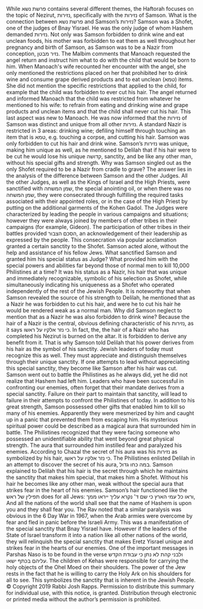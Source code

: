 While פרשת נשא contains several different themes, the Haftorah focuses on the topic of Nezirut, נזירות, specifically with the נזירות of Samson. What is the connection between פרשת נשא and Samson’s נזירות?
Samson was a Shofet, one of the judges of Bnay Yisrael. He was the only judge of whom Hashem demanded נזירות. Not only was Samson forbidden to drink wine and eat unclean foods, his mother was forbidden to eat them as well throughout her pregnancy and birth of Samson, as Samson was to be a Nazir from conception, נזיר מבטן.
The Malbim comments that Manoach requested the angel return and instruct him what to do with the child that would be born to him. When Manoach's wife recounted her encounter with the angel, she only mentioned the restrictions placed on her that prohibited her to drink wine and consume grape derived products and to eat unclean (טמא) items. She did not mention the specific restrictions that applied to the child, for example that the child was forbidden to ever cut his hair. The angel returned and informed Manoach that the child was restricted from whatever he mentioned to his wife: to refrain from eating and drinking wine and grape products and unclean items and that the child shall never cut his hair. This last aspect was new to Manoach. He was now informed that the נזירות of Samson was distinct and unique from all other נזירות. A standard Nazir is restricted in 3 areas: drinking wine; defiling himself through touching an item that is טמא, e.g. touching a corpse, and cutting his hair. Samson was only forbidden to cut his hair and drink wine. Samson’s נזירות was unique, making him unique as well, as he mentioned to Delilah that if his hair were to be cut he would lose his unique קדושה, sanctity, and be like any other man, without his special gifts and strength.
Why was Samson singled out as the only Shofet required to be a Nazir from cradle to grave? The answer lies in the analysis of the difference between Samson and the other Judges. All the other Judges, as well as the Kings of Israel and the High Priests, were sanctified with שמן המשחה, the special anointing oil, or when there was no שמן המשחה, they were consecrated through fulfilling the required tasks associated with their appointed roles, or in the case of the High Priest by putting on the additional garments of the Kohen Gadol. The Judges were characterized by leading the people in various campaigns and situations; however they were always joined by members of other tribes in their campaigns (for example, Gideon). The participation of other tribes in their battles provided הסכם הצבור, an acknowledgement of their leadership as expressed by the people. This consecration via popular acclamation granted a certain sanctity to the Shofet.
Samson acted alone, without the help and assistance of his fellow Jews. What sanctified Samson and granted him his special status as Judge? What provided him with the special powers and abilities far beyond those of normal men to kill 10,000 Philistines at a time? It was his status as a Nazir, his hair that was unique and immediately recognizable, symbolic of his selection as Shofet, while simultaneously indicating his uniqueness as a Shofet who operated independently of the rest of the Jewish People.
It is noteworthy that when Samson revealed the source of his strength to Delilah, he mentioned that as a Nazir he was forbidden to cut his hair, and were he to cut his hair he would be rendered weak as a normal man. Why did Samson neglect to mention that as a Nazir he was also forbidden to drink wine? Because the hair of a Nazir is the central, obvious defining characteristic of his נזירות, as it says כי נזר אלקיו על ראשו. In fact, the, the hair of a Nazir who has completed his Nezirut is burned on the altar. It is forbidden to derive any benefit from it. That is why Samson told Delilah that his power derives from his hair as the symbol of his sanctity. 
Jewish leaders of today must recognize this as well. They must appreciate and distinguish themselves through their unique sanctity. If one attempts to lead without appreciating this special sanctity, they become like Samson after his hair was cut. Samson went out to battle the Philistines as he always did, yet he did not realize that Hashem had left him. Leaders who have been successful in confronting our enemies, often forget that their mandate derives from a special sanctity. Failure on their part to maintain that sanctity, will lead to failure in their attempts to confront the Philistines of today.
In addition to his great strength, Samson possessed other gifts that enabled him to kill so many of his enemies. Apparently they were mesmerized by him and caught up in a panic that prevented them from escaping him.  His mysterious spiritual power could be described as a magical aura that surrounded him in battle. The Philistines recognized that they were facing someone who possessed an unidentifiable ability that went beyond great physical strength. The aura that surrounded him instilled fear and paralyzed his enemies. According to Chazal the secret of his aura was his נזירות as symbolized by his hair, כי נזר אלקיו על ראשו. The Philistines enlisted Delilah in an attempt to discover the secret of his aura, במה כחו גדול. Samson explained to Delilah that his hair is the secret through which he maintains the sanctity that makes him special, that makes him a Shofet. Without his hair he becomes like any other man, weak without the special aura that strikes fear in the heart of his enemies. Samson’s hair functioned like the תפילין של ראש does for all Jews: וראו כל עמי הארץ כי שם ד' נקרא עליך ייראו ממך, And all the nations of the world shall see that the name of Hashem is upon you and they shall fear you.
The Rav noted that a similar paralysis was obvious in the 6 Day War in 1967, when the Arab armies were overcome by fear and fled in panic before the Israeli Army. This was a manifestation of the special sanctity that Bnay Yisrael have. However if the leaders of the State of Israel transform it into a nation like all other nations of the world, they will relinquish the special sanctity that makes Eretz Yisrael unique and strikes fear in the hearts of our enemies.
One of the important messages in Parshas Naso is to be found in the verse ולבני קהת לא נתן כי עבודת הקדש עליהם בכתף ישאו. The children of Kehas were responsible for carrying the holy objects of the Ohel Moed on their shoulders. The power of the Jew rests in the fact that he is willing to carry the Holy Ark on his shoulders for all to see. This symbolizes the sanctity that is inherent in the Jewish People.
© Copyright 2019 Rabbi Josh Rapps. Permission to distribute this summary for individual use, with this notice, is granted. Distribution through electronic or printed media without the author’s permission is prohibited.

